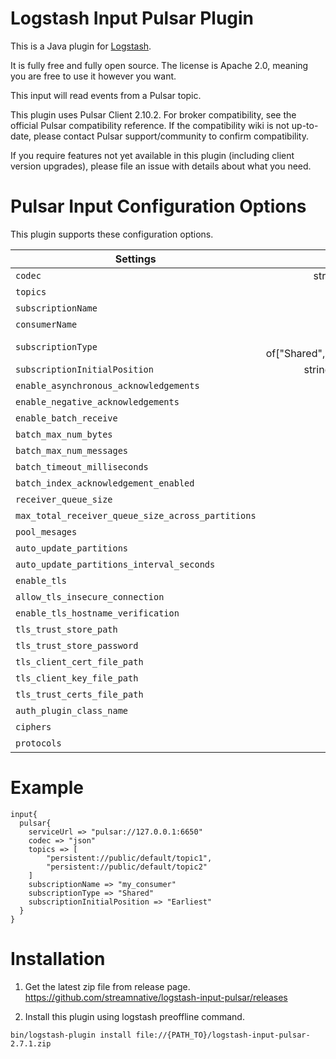 # Logstash Input Pulsar Plugin

This is a Java plugin for [Logstash](https://github.com/elastic/logstash).

It is fully free and fully open source. The license is Apache 2.0, meaning you are free to use it however you want.

This input will read events from a Pulsar topic.

This plugin uses Pulsar Client 2.10.2. For broker compatibility, see the official Pulsar compatibility reference. If the compatibility wiki is not up-to-date, please contact Pulsar support/community to confirm compatibility.

If you require features not yet available in this plugin (including client version upgrades), please file an issue with details about what you need.

# Pulsar Input Configuration Options
This plugin supports these configuration options. 

| Settings    | Input type     | Required  |
| ------------- |:-------------:| -----:|
| `codec`      | string, one of ["plain","json"] | No |
| `topics`      | array | Yes |
| `subscriptionName`      | string | Yes |
| `consumerName`      | string | No |
| `subscriptionType`      | string, one of["Shared","Exclusive","Failover","Key_shared"] | No |
| `subscriptionInitialPosition` | string, one of["Latest","Earliest"] | No |
| `enable_asynchronous_acknowledgements` | boolean (default: false) | No |
| `enable_negative_acknowledgements` | boolean (default: true) | No |
| `enable_batch_receive` | boolean (default: false) | No |
| `batch_max_num_bytes` | int (default: 1048576) | No |
| `batch_max_num_messages` | int (default: 100) | No |
| `batch_timeout_milliseconds` | int (default: 1000) | No |
| `batch_index_acknowledgement_enabled` | boolean (default: false) | No |
| `receiver_queue_size` | int (default: 1000) | No |
| `max_total_receiver_queue_size_across_partitions` | int (default: 50000) | No |
| `pool_mesages` | boolean (default: false) | No |
| `auto_update_partitions` | boolean (default: true) | No |
| `auto_update_partitions_interval_seconds` | int (default: 60) | No |
| `enable_tls` | boolean (default: false) | No |
| `allow_tls_insecure_connection` | boolean (default: false) | No |
| `enable_tls_hostname_verification` | boolean (default: true) | No |
| `tls_trust_store_path` | string | No |
| `tls_trust_store_password` | string | No |
| `tls_client_cert_file_path` | string | No |
| `tls_client_key_file_path` | string | No |
| `tls_trust_certs_file_path` | string | No |
| `auth_plugin_class_name` | string | No |
| `ciphers` | string | No |
| `protocols` | string | No |

# Example

```
input{
  pulsar{
    serviceUrl => "pulsar://127.0.0.1:6650"
    codec => "json"
    topics => [ 
        "persistent://public/default/topic1", 
        "persistent://public/default/topic2"
    ]
    subscriptionName => "my_consumer"
    subscriptionType => "Shared"
    subscriptionInitialPosition => "Earliest"
  }
}
```


# Installation

1. Get the latest zip file from release page.
https://github.com/streamnative/logstash-input-pulsar/releases

2. Install this plugin using logstash preoffline command.

```
bin/logstash-plugin install file://{PATH_TO}/logstash-input-pulsar-2.7.1.zip
```
